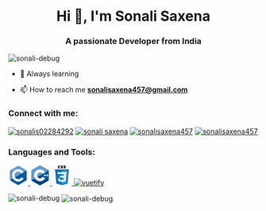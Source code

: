 
<h1 align="center">Hi 👋, I'm Sonali Saxena</h1>
<h3 align="center">A passionate Developer from India</h3>

<p align="left"> <img src="https://komarev.com/ghpvc/?username=sonali-debug&label=Profile%20views&color=0e75b6&style=flat" alt="sonali-debug" /> </p>

- 🌱 Always learning

- 📫 How to reach me **sonalisaxena457@gmail.com**

<h3 align="left">Connect with me:</h3>
<p align="left">
<a href="https://twitter.com/sonalis02284292" target="blank"><img align="center" src="https://cdn.jsdelivr.net/npm/simple-icons@3.0.1/icons/twitter.svg" alt="sonalis02284292" height="30" width="40" /></a>
<a href="https://linkedin.com/in/sonali saxena" target="blank"><img align="center" src="https://cdn.jsdelivr.net/npm/simple-icons@3.0.1/icons/linkedin.svg" alt="sonali saxena" height="30" width="40" /></a>
<a href="https://instagram.com/sonalisaxena457" target="blank"><img align="center" src="https://cdn.jsdelivr.net/npm/simple-icons@3.0.1/icons/instagram.svg" alt="sonalisaxena457" height="30" width="40" /></a>
<a href="https://auth.geeksforgeeks.org/user/sonalisaxena457" target="blank"><img align="center" src="https://cdn.jsdelivr.net/npm/simple-icons@3.0.1/icons/geeksforgeeks.svg" alt="sonalisaxena457" height="30" width="40" /></a>
</p>

<h3 align="left">Languages and Tools:</h3>
<p align="left"> <a href="https://www.cprogramming.com/" target="_blank"> <img src="https://raw.githubusercontent.com/devicons/devicon/master/icons/c/c-original.svg" alt="c" width="40" height="40"/> </a> <a href="https://www.w3schools.com/cpp/" target="_blank"> <img src="https://raw.githubusercontent.com/devicons/devicon/master/icons/cplusplus/cplusplus-original.svg" alt="cplusplus" width="40" height="40"/> </a> <a href="https://www.w3schools.com/css/" target="_blank"> <img src="https://raw.githubusercontent.com/devicons/devicon/master/icons/css3/css3-original-wordmark.svg" alt="css3" width="40" height="40"/> </a> <a href="https://vuetifyjs.com/en/" target="_blank"> <img src="https://bestofjs.org/logos/vuetify.svg" alt="vuetify" width="40" height="40"/> </a> </p>

<p><img align="left" src="https://github-readme-stats.vercel.app/api/top-langs?username=sonali-debug&show_icons=true&locale=en&layout=compact" alt="sonali-debug" /></p>

<p>&nbsp;<img align="center" src="https://github-readme-stats.vercel.app/api?username=sonali-debug&show_icons=true&locale=en" alt="sonali-debug" /></p>





